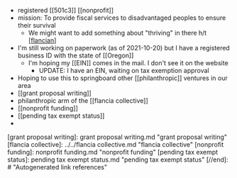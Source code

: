 - registered [[501c3]] [[nonprofit]]
- mission: To provide fiscal services to disadvantaged peoples to ensure their survival
	- We might want to add something about "thriving" in there h/t [[flancian]]
- I'm still working on paperwork (as of 2021-10-20) but I have a registered business ID with the state of [[Oregon]]
	- I'm hoping my [[EIN]] comes in the mail. I don't see it on the website
		- UPDATE: I have an EIN, waiting on tax exemption approval
- Hoping to use this to springboard other [[philanthropic]] ventures in our area
- [[grant proposal writing]]
- philanthropic arm of the [[flancia collective]]
- [[nonprofit funding]]
- [[pending tax exempt status]]
-

[//begin]: # "Autogenerated link references for markdown compatibility"
[flancian]: ../../flancian.md "flancian"
[grant proposal writing]: grant proposal writing.md "grant proposal writing"
[flancia collective]: ../../flancia collective.md "flancia collective"
[nonprofit funding]: nonprofit funding.md "nonprofit funding"
[pending tax exempt status]: pending tax exempt status.md "pending tax exempt status"
[//end]: # "Autogenerated link references"